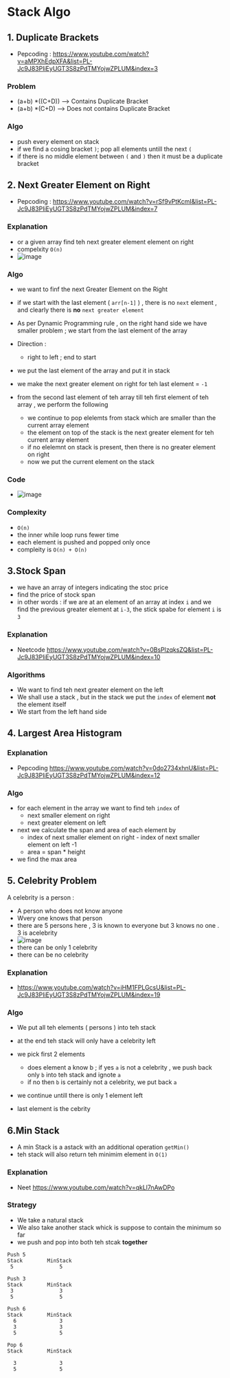 # Stack Algo

## 1. Duplicate Brackets
- Pepcoding : https://www.youtube.com/watch?v=aMPXhEdpXFA&list=PL-Jc9J83PIiEyUGT3S8zPdTMYojwZPLUM&index=3 

### Problem 
  - (a+b) *((C+D)) --> Contains Duplicate Bracket 
  - (a+b) *(C+D) --> Does not contains Duplicate Bracket 

### Algo
  - push every element on stack 
  - if we find a cosing bracket `)`; pop all elements untill the next `(`
  - if there is no middle element between `(` and `)` then it must be a duplicate bracket 

## 2. Next Greater Element on Right 
- Pepcoding : https://www.youtube.com/watch?v=rSf9vPtKcmI&list=PL-Jc9J83PIiEyUGT3S8zPdTMYojwZPLUM&index=7

### Explanation
 - or a given array find teh next greater element element on right 
 - compelxity `O(n)`
 -  ![image](https://user-images.githubusercontent.com/68387132/172214628-689eb0ce-df9a-4c46-8084-f3cfecd602a0.png)
### Algo
 - we want to finf the next Greater Element on the Right 
 - if we start with the last element ( `arr[n-1]` ) , there is no `next` element , and clearly there is **no** `next greater element`
 - As per Dynamic Programming rule , on the right hand side we have smaller problem ; we start from the last element of the array
 - Direction :
   - right to left ; end to start   

 - we put the last element of the array and put it in stack 
 - we make the next greater element on right for teh last element = `-1`
 - from the second last element of teh array till teh first element of teh array , we perform the following 
    -  we continue to pop elelemts from stack which are smaller than the current array element 
    -  the element on top of the stack is the next greater element for teh current array element 
    -  if no elelemnt on stack is present, then there is no greater element on right 
    -  now we put the current element on the stack    

### Code
 - ![image](https://user-images.githubusercontent.com/68387132/172216064-45cf3cab-4d3c-4d0d-b6e8-5615d12df9d4.png)
### Complexity 
 - `O(n)`
- the inner while loop runs fewer time 
- each element is pushed and popped only once 
- compleity is `O(n) + O(n)`


## 3.Stock Span
- we have an array of integers indicating the stoc price 
- find the price of stock span 
- in other words : if we are at an element of an array at index `i` and we find the previous greater element at `i-3`, the stick spabe for element `i` is `3`

### Explanation
- Neetcode https://www.youtube.com/watch?v=0BsPlzqksZQ&list=PL-Jc9J83PIiEyUGT3S8zPdTMYojwZPLUM&index=10 


### Algorithms 
 - We want to find teh next greater element on the left 
 - We shall use a stack , but in the stack we put the `index` of element **not** the element itself
 - We start from the left hand side 



## 4. Largest Area Histogram 

### Explanation 
- Pepcoding https://www.youtube.com/watch?v=0do2734xhnU&list=PL-Jc9J83PIiEyUGT3S8zPdTMYojwZPLUM&index=12 

### Algo 
 - for each element in the array we want to find teh `index` of 
   - next smaller element on right 
   - next greater element on left 
 - next we calculate the span and area of each element by 
   - index of next smaller  element on right - index of next smaller element on left -1
   - area = span * height 
 - we find the max  area



## 5. Celebrity Problem 
A celebrity is a person : 
 - A person who does not know anyone 
 - Wvery one knows that person 
 - there are 5 persons here , 3 is known to everyone but 3 knows no one . 3 is acelebrity 
 - ![image](https://user-images.githubusercontent.com/68387132/172223460-e33bfeef-895a-47d0-8051-68304e7a39dc.png)
 - there can be only 1 celebrity 
 - there can be no celebrity 
### Explanation 
- https://www.youtube.com/watch?v=iHM1FPLGcsU&list=PL-Jc9J83PIiEyUGT3S8zPdTMYojwZPLUM&index=19
### Algo 
- We put all teh elements ( persons ) into teh stack 
 - at the end teh stack will only have a celebrity left 
- we pick first 2 elements 
  - does element a know b  ; if yes `a` is not a celebrity , we push back only `b` into teh stack and ignote `a`
  - if no then `b` is certainly not a celebrity, we put back `a`

- we continue untill there is only 1 element left 
- last element is the cebrity 


## 6.Min Stack 
- A min Stack is a astack with an additional operation `getMin()`
- teh stack will also return teh minimim element in `O(1)`

### Explanation
- Neet https://www.youtube.com/watch?v=qkLl7nAwDPo

### Strategy 
 - We take a natural stack 
 - We also take another stack whick is suppose to contain the minimum so far
 - we push and pop into both teh stcak **together** 

 ````
 Push 5
 Stack        MinStack
  5               5

 Push 3
 Stack        MinStack
  3               3
  5               5

 Push 6
 Stack        MinStack
   6              3
   3              3
   5              5

Pop 6
 Stack        MinStack
  
   3              3
   5              5



 ````
